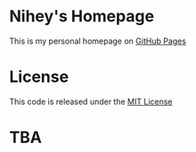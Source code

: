 # Nihey's Homepage

This is my personal homepage on [GitHub Pages](https://pages.github.com/)

# License

This code is released under the [MIT License](http://www.opensource.org/licenses/MIT)

# TBA
